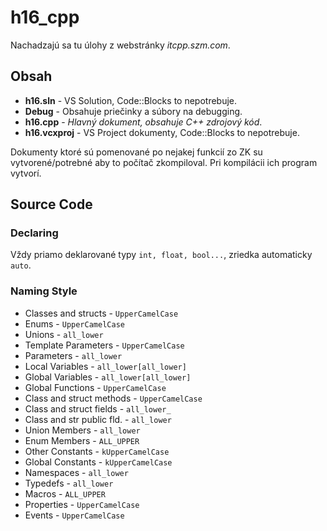 # h16_cpp
Nachadzajú sa tu úlohy z webstránky *itcpp.szm.com*.

## Obsah
- **h16.sln** - VS Solution, Code::Blocks to nepotrebuje.
- **Debug** - Obsahuje priečinky a súbory na debugging.
- **h16.cpp** - *Hlavný dokument, obsahuje C++ zdrojový kód*.
- **h16.vcxproj** - VS Project dokumenty, Code::Blocks to nepotrebuje.

Dokumenty ktoré sú pomenované po nejakej funkcií zo ZK su vytvorené/potrebné aby to počítač zkompiloval. Pri kompilácii ich program vytvorí.

## Source Code

### Declaring
Vždy priamo deklarované typy `int, float, bool...`, zriedka automaticky `auto`.

### Naming Style
- Classes and structs       - `UpperCamelCase`
- Enums                     - `UpperCamelCase`
- Unions                    - `all_lower`
- Template Parameters       - `UpperCamelCase`
- Parameters                - `all_lower`
- Local Variables           - `all_lower[all_lower]`
- Global Variables          - `all_lower[all_lower]`
- Global Functions          - `UpperCamelCase`
- Class and struct methods  - `UpperCamelCase`
- Class and struct fields   - `all_lower_`
- Class and str public fld. - `all_lower`
- Union Members             - `all_lower`
- Enum Members              - `ALL_UPPER`
- Other Constants           - `kUpperCamelCase`
- Global Constants          - `kUpperCamelCase`
- Namespaces                - `all_lower`
- Typedefs                  - `all_lower`
- Macros                    - `ALL_UPPER`
- Properties                - `UpperCamelCase`
- Events                    - `UpperCamelCase`
